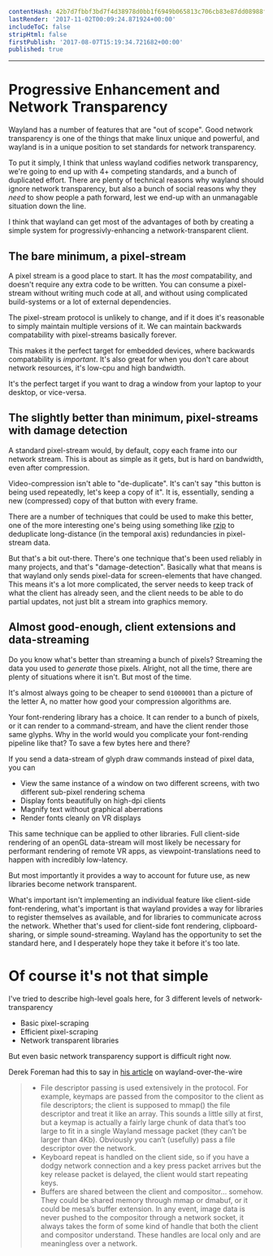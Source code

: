 ```yaml
contentHash: 42b7d7fbbf3bd7f4d38978d0bb1f6949b065813c706cb83e87dd08988fe7265b
lastRender: '2017-11-02T00:09:24.871924+00:00'
includeToC: false
stripHtml: false
firstPublish: '2017-08-07T15:19:34.721682+00:00'
published: true

```
---
# Progressive Enhancement and Network Transparency

Wayland has a number of features that are "out of scope". Good network
transparency is one of the things that make linux unique and powerful, and
wayland is in a unique position to set standards for network transparency.

To put it simply, I think that unless wayland codifies network transparency,
we're going to end up with 4+ competing standards, and a bunch of duplicated
effort. There are plenty of technical reasons why wayland should ignore network
transparency, but also a bunch of social reasons why they *need* to show people
a path forward, lest we end-up with an unmanagable situation down the line.

I think that wayland can get most of the advantages of both by creating a simple
system for progressivly-enhancing a network-transparent client.

## The bare minimum, a pixel-stream

A pixel stream is a good place to start. It has the *most* compatability, and
doesn't require any extra code to be written. You can consume a pixel-stream
without writing much code at all, and without using complicated build-systems or
a lot of external dependencies.

The pixel-stream protocol is unlikely to change, and if it does it's reasonable
to simply maintain multiple versions of it. We can maintain backwards
compatability with pixel-streams basically forever.

This makes it the perfect target for embedded devices, where backwards
compatability is *important*. It's also great for when you don't care about
network resources, it's low-cpu and high bandwidth.

It's the perfect target if you want to drag a window from your laptop to your
desktop, or vice-versa.

## The slightly better than minimum, pixel-streams with damage detection

A standard pixel-stream would, by default,
copy each frame into our network stream. This is about as simple as it gets, but
is hard on bandwidth, even after compression.

Video-compression isn't able to "de-duplicate". It's can't say "this button is
being used repeatedly, let's keep a copy of it". It is, essentially, sending a
new (compressed) copy of that button with every frame.

There are a number of techniques that could be used to make this better, one of
the more interesting one's being using something like
[rzip](https://rzip.samba.org/) to deduplicate long-distance (in the temporal axis) 
redundancies in pixel-stream data.

But that's a bit out-there. There's one technique that's been used reliably in
many projects, and that's "damage-detection". Basically what that means is that
wayland only sends pixel-data for screen-elements that have changed. This means
it's a lot more complicated, the server needs to keep track of what the client
has already seen, and the client needs to be able to do partial updates, not
just blit a stream into graphics memory.

## Almost good-enough, client extensions and data-streaming

Do you know what's better than streaming a bunch of pixels? Streaming the data
you used to *generate* those pixels. Alright, not all the time, there are plenty
of situations where it isn't. But most of the time.

It's almost always going to be cheaper to send `01000001` than a picture of the
letter A, no matter how good your compression algorithms are.

Your font-rendering library has a choice. It can render to a bunch of pixels, or
it can render to a command-stream, and have the client render those same glyphs.
Why in the world would you complicate your font-rending pipeline like that? To
save a few bytes here and there?

If you send a data-stream of glyph draw commands instead of pixel data, you can

 * View the same instance of a window on two different screens, with two
   different sub-pixel rendering schema
 * Display fonts beautifully on high-dpi clients
 * Magnify text without graphical aberrations
 * Render fonts cleanly on VR displays

This same technique can be applied to other libraries. Full client-side
rendering of an openGL data-stream will most likely be necessary for performant
rendering of remote VR apps, as viewpoint-translations need to happen with
incredibly low-latency.

But most importantly it provides a way to account for future use, as new
libraries become network transparent.

What's important isn't implementing an individual feature like client-side
font-rendering, what's important is that wayland provides a way for libraries to
register themselves as available, and for libraries to communicate across the
network. Whether that's used for client-side font rendering, clipboard-sharing,
or simple sound-streaming. Wayland has the opportunity to set the standard here,
and I desperately hope they take it before it's too late.

# Of course it's not that simple

I've tried to describe high-level goals here, for 3 different levels of
network-transparency

 * Basic pixel-scraping
 * Efficient pixel-scraping
 * Network transparent libraries

But even basic network transparency support is difficult right now.

Derek Foreman had this to say in [his
article](https://blogs.s-osg.org/wow-wayland-over-wire/) on wayland-over-the-wire

> * File descriptor passing is used extensively in the protocol. For example, keymaps are passed from the compositor to the client as file descriptors; the client is supposed to mmap() the file descriptor and treat it like an array. This sounds a little silly at first, but a keymap is actually a fairly large chunk of data that’s too large to fit in a single Wayland message packet (they can’t be larger than 4Kb). Obviously you can’t (usefully) pass a file descriptor over the network.
> * Keyboard repeat is handled on the client side, so if you have a dodgy network connection and a key press packet arrives but the key release packet is delayed, the client would start repeating keys.
> * Buffers are shared between the client and compositor… somehow. They could be shared memory through mmap or dmabuf, or it could be mesa’s buffer extension. In any event, image data is never pushed to the compositor through a network socket, it always takes the form of some kind of handle that both the client and compositor understand.  These handles are local only and are meaningless over a network.

